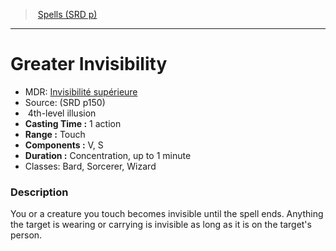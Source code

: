 ﻿---
!Spell
Family: SpellVO
Level: 4
Type: illusion
CastingTime: 1 action
Range: Touch
Components: V, S
Duration: Concentration, up to 1 minute
Classes: Bard, Sorcerer, Wizard
Id: spells_vo.md#greater-invisibility
ParentLink: spells_vo.md#spells-srd-p
Name: Greater Invisibility
ParentName: Spells (SRD p)
NameLevel: 1
AltName: '[Invisibilité supérieure](hd_spells_invisibilite_superieure.md)'
Source: (SRD p150)
Attributes: {}
---
> [Spells (SRD p)](srd_spells.md)

---

# Greater Invisibility

- MDR: [Invisibilité supérieure](hd_spells_invisibilite_superieure.md)
- Source: (SRD p150)
-  4th-level illusion
- **Casting Time :** 1 action
- **Range :** Touch
- **Components :** V, S
- **Duration :** Concentration, up to 1 minute
- Classes: Bard, Sorcerer, Wizard

### Description

You or a creature you touch becomes invisible until the spell ends. Anything the target is wearing or carrying is invisible as long as it is on the target's person.

